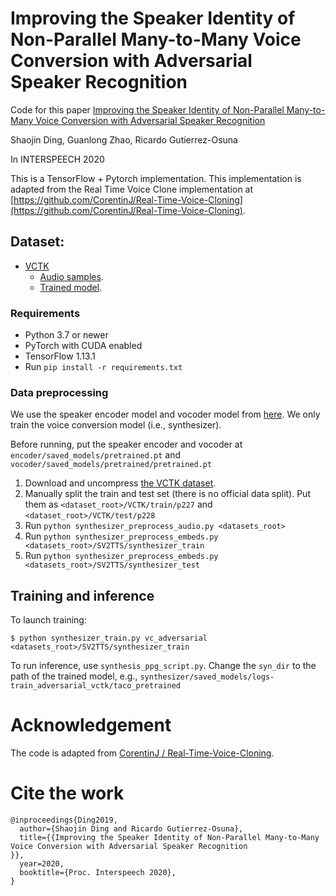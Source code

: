 # Improving the Speaker Identity of Non-Parallel Many-to-Many Voice Conversion with Adversarial Speaker Recognition

Code for this paper [Improving the Speaker Identity of Non-Parallel Many-to-Many Voice Conversion with Adversarial Speaker Recognition](https://psi.engr.tamu.edu/wp-content/uploads/2020/08/IS2020_shaojin_Adversarial_speaker_classifier_camera_ready.pdf)

Shaojin Ding, Guanlong Zhao, Ricardo Gutierrez-Osuna

In INTERSPEECH 2020

This is a TensorFlow + Pytorch implementation. This implementation is adapted from the Real Time Voice Clone implementation at [https://github.com/CorentinJ/Real-Time-Voice-Cloning](https://github.com/CorentinJ/Real-Time-Voice-Cloning).

## Dataset:

* [VCTK](https://datashare.is.ed.ac.uk/handle/10283/2651)
  * [Audio samples](https://shaojinding.github.io/samples/adv).
  *  [Trained model](https://drive.google.com/drive/folders/1FxNC2g8sw9aKQBjL-qBTnkM6VMMUQlLe?usp=sharing).


### Requirements

* Python 3.7 or newer
* PyTorch with CUDA enabled
* TensorFlow 1.13.1
* Run `pip install -r requirements.txt`

### Data preprocessing

We use the speaker encoder model and vocoder model from [here](https://github.com/CorentinJ/Real-Time-Voice-Cloning/wiki/Pretrained-models). We only train the voice conversion model (i.e., synthesizer).

Before running, put the speaker encoder and vocoder at `encoder/saved_models/pretrained.pt` and `vocoder/saved_models/pretrained/pretrained.pt`

1. Download and uncompress [the VCTK dataset](
  https://datashare.is.ed.ac.uk/handle/10283/2651).
2. Manually split the train and test set (there is no official data split). Put them as `<dataset_root>/VCTK/train/p227` and `<dataset_root>/VCTK/test/p228`
3. Run `python synthesizer_preprocess_audio.py <datasets_root>`
4. Run `python synthesizer_preprocess_embeds.py <datasets_root>/SV2TTS/synthesizer_train`
5. Run `python synthesizer_preprocess_embeds.py <datasets_root>/SV2TTS/synthesizer_test`


## Training and inference

To launch training:

```
$ python synthesizer_train.py vc_adversarial <datasets_root>/SV2TTS/synthesizer_train
```

To run inference, use `synthesis_ppg_script.py`. Change the `syn_dir` to the path of the trained model, e.g., `synthesizer/saved_models/logs-train_adversarial_vctk/taco_pretrained`



# Acknowledgement

The code is adapted from [CorentinJ
/
Real-Time-Voice-Cloning](https://github.com/CorentinJ/Real-Time-Voice-Cloning).

# Cite the work
```
@inproceedings{Ding2019,
  author={Shaojin Ding and Ricardo Gutierrez-Osuna},
  title={{Improving the Speaker Identity of Non-Parallel Many-to-Many Voice Conversion with Adversarial Speaker Recognition
}},
  year=2020,
  booktitle={Proc. Interspeech 2020},
}
```
